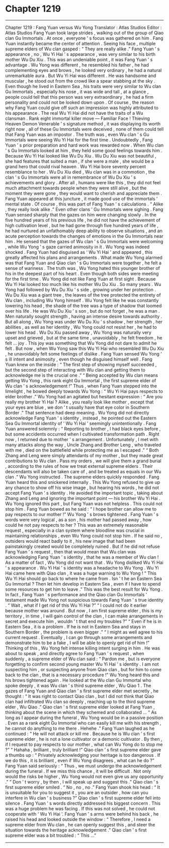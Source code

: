 
# Chapter 1219


---

Chapter 1219 : Fang Yuan versus Wu Yong
Translator :
Atlas Studios
Editor :
Atlas Studios
Fang Yuan took large strides , walking out of the group of Qiao clan Gu Immortals .
At once , everyone ’ s focus was gathered on him .
Fang Yuan instantly became the center of attention .
Seeing his face , multiple supreme elders of Wu clan gasped : “ They are really alike .”
Fang Yuan ’ s appearance , no , Wu Yi Hai ’ s appearance , was very similar to his birth mother Wu Du Xiu . This was an undeniable point , it was Fang Yuan ’ s advantage .
Wu Yong was different , he resembled his father , he had complementing eyes and brows , he looked very ordinary , he had a natural unremarkable aura .
But Wu Yi Hai was different .
He was handsome and muscular , he stood out from the crowd like a spear stabbing at the sky . Even though he lived in Eastern Sea , his traits were very similar to Wu clan Gu Immortals , especially his nose , it was wide and tall , at a glance , people could tell that this person was very extraordinary , he had a firm personality and could not be looked down upon .
Of course , the reason why Fang Yuan could give off such an impression was highly attributed to his appearance .
The real Wu Yi Hai did not have the traits of a Wu clansman .
Rank eight immortal killer move — Familiar Face !
Thieving Heaven Demon Venerable ’ s signature method , it was displaying its worth right now , all of these Gu Immortals were deceived , none of them could tell that Fang Yuan was an impostor .
The truth was , even Wu clan ’ s Gu Immortals were seeing Wu Yi Hai for the first time .
Undoubtedly , Fang Yuan ’ s prior preparation and hard work was rewarded now . When Wu clan ’ s Gu Immortals looked at him , they held some good feelings towards him .
Because Wu Yi Hai looked like Wu Du Xiu .
Wu Du Xiu was not beautiful , she had features that suited a man , if she were a male , she would be a grand hero that could rival heaven .
Wu Yi Hai bore seventy percent resemblance to her .
Wu Du Xiu died , Wu clan was in a commotion , the clan ’ s Gu Immortals were all in remembrance of Wu Du Xiu ’ s achievements and glory .
After all , humans were like this , they did not feel much attachment towards people when they were still alive , but the moment they were gone , they would want to cherish and appreciate them .
Fang Yuan appeared at this juncture , it made good use of the immortals ’ mental state .
Of course , this was part of Fang Yuan ’ s calculations .
“ Alike , they really look alike .” Even other clans ’ Gu Immortals were sighing .
Fang Yuan sensed sharply that the gazes on him were changing slowly .
In the five hundred years of his previous life , he did not have the achievement of high cultivation level , but he had gone through five hundred years of life , he had nurtured an unfathomably deep ability to observe situations , and an acute perception towards the changes of emotions in the Gu Immortals near him .
He sensed that the gazes of Wu clan ’ s Gu Immortals were welcoming , while Wu Yong ’ s gaze carried animosity in it .
Wu Yong was indeed shocked .
Fang Yuan had disguised as ‘ Wu Yi Hai ’ and appeared , this greatly affected his plans and arrangements .
What made Wu Yong alarmed was that Fang Yuan and Qiao clan ’ s Gu Immortals were together , he felt a sense of wariness .
The truth was , Wu Yong hated this younger brother of his in the deepest part of his heart .
Even though both sides were meeting for the first time .
Wu Yong did not like Fang Yuan at first sight .
Because Wu Yi Hai looked too much like his mother Wu Du Xiu .
So many years .
Wu Yong had followed by Wu Du Xiu ’ s side , growing under her protection .
Wu Du Xiu was a giant tree , the leaves of the tree protected the entirety of Wu clan , including Wu Yong himself .
Wu Yong felt like he was constantly lowering his head , the shade of the tree was a type of shadow that loomed over his life .
He was Wu Du Xiu ’ s son , but do not forget , he was a man .
Men naturally sought strength , having an intense desire towards authority .
But all along , Wu Yong was under Wu Du Xiu ’ s shadow , her strength , her abilities , as well as her identity , Wu Yong could not resist her , he had to lower his head .
Wu Du Xiu passed away , Wu Yong was naturally very upset and grieved , but at the same time , unavoidably , he felt freedom , he felt … joy .
This joy was something that Wu Yong did not dare to admit he felt .
But now , when Wu Yong saw this Wu Yi Hai who resembled Wu Du Xiu , he unavoidably felt some feelings of dislike .
Fang Yuan sensed Wu Yong ’ s ill intent and animosity , even though he disguised himself well .
Fang Yuan knew on the inside : “ The first step of showing myself succeeded , but the second step of interacting with Wu clan and getting them to acknowledge me is the crucial one .”
“ Being accepted by Wu clan means getting Wu Yong , this rank eight Gu Immortal , the first supreme elder of Wu clan ’ s acknowledgement !”
Thus , when Fang Yuan stepped into the limelight , he bowed deeply towards Wu Yong : “ Wu Yi Hai pays respects to elder brother .”
Wu Yong had an agitated but hesitant expression : “ Are you really my brother Yi Hai ? Alike , you really look like mother , except that your eyes are blue , we don ’ t usually have that eye color in Southern Border .”
That sentence had deep meaning .
Wu Yong did not directly acknowledge Fang Yuan ’ s identity , instead , he pointed out the Eastern Sea Gu Immortal identity of ‘ Wu Yi Hai ’ seemingly unintentionally .
Fang Yuan answered solemnly : “ Reporting to brother , I had black eyes before , but some accidents occurred when I cultivated transformation path . Right now , I returned due to mother ’ s arrangement . Unfortunately , I met with many attacks along the way , Uncle Zhang and Brother Leng , who traveled with me , died on the battlefield while protecting me as I escaped .”
“ Both Zhang and Leng were simply attendants of my mother , but they made great contributions to Wu clan . Pass my orders , we will give them a grand burial , according to the rules of how we treat external supreme elders . Their descendants will also be taken care of , and be treated as equals in our Wu clan .” Wu Yong instructed .
The supreme elders quickly responded .
Fang Yuan heard this and snickered internally .
This Wu Yong refused to give up any chance to show off his wise image , but hearing his words , he did not accept Fang Yuan ’ s identity . He avoided the important topic , taking about Zhang and Leng and ignoring the important point — his brother Wu Yi Hai .
Wu Yong ignored this part , but Fang Yuan was not helpless .
This could not stop him .
Fang Yuan bowed as he said : “ I hope brother can allow me to pay respects to our mother !”
Wu Yong ’ s brows tightened .
Fang Yuan ’ s words were very logical , as a son , his mother had passed away , how could he not pay respects to her ?
This was an extremely reasonable request , especially in a clan system where bloodline was crucial in maintaining relationships , even Wu Yong could not stop him .
If he said no , outsiders would react badly to it , his new image that had been painstakingly created would be completely ruined .
But if he did not refuse Fang Yuan ’ s request , then that would mean that Wu clan was acknowledging Fang Yuan ’ s identity , that he was a member of Wu clan !
As a matter of fact , Wu Yong did not want that .
Wu Yong disliked Wu Yi Hai ’ s appearance .
Wu Yi Hai ’ s identity was a headache to Wu Yong .
Wu Yi Hai came here with Qiao clan , it was a huge warning to Wu Yong !
“ This Wu Yi Hai should go back to where he came from . Isn ’ t he an Eastern Sea Gu Immortal ? Then let him develop in Eastern Sea , even if I have to spend some resources to get him to leave .”
This was the best result for Wu Yong .
In fact , Fang Yuan ’ s performance and the Qiao clan Gu Immortals ’ testament made Wu Yong not suspicious towards Fang Yuan ’ s true identity .
“ Wait , what if I get rid of this Wu Yi Hai ?”
“ I could not do it earlier because mother was around . But now , I am first supreme elder , this is my territory , in time , I will gain control of the clan , I can make arrangements in secret and execute him , wouldn ’ t that end my troubles ?”
“ Even if he is in Eastern Sea , it is a problem . If he is not in Eastern Sea and stays in Southern Border , the problem is even bigger .”
“ I might as well agree to his current request . Eventually , I can go through some arrangements and demonstrate him to be a fake , I will be able to openly get rid of him !”
Thinking of this , Wu Yong felt intense killing intent surging in him .
He was about to speak , and directly agree to Fang Yuan ’ s request , when suddenly , a supreme elder of Wu clan said : “ Pardon me , but is everyone forgetting to confirm second young master Wu Yi Hai ’ s identity . I am not suspecting him , or suspecting anyone from Qiao clan , but for him to come back to the clan , that is a necessary procedure !”
Wu Yong heard this and his brows tightened again .
He looked at the Wu clan Gu Immortal who spoke deeply , it was Wu clan ’ s third supreme elder , Wu Qiao
1
.
The gazes of Fang Yuan and Qiao clan ’ s first supreme elder met secretly , he thought : “ It was right to contact Qiao clan , but I did not think that Qiao clan had infiltrated Wu clan so deeply , reaching up to the third supreme elder , Wu Qiao .”
Qiao clan ’ s first supreme elder looked at Fang Yuan , thinking about the scene in which they schemed and collaborated …
“ As long as I appear during the funeral , Wu Yong would be in a passive position . Even as a rank eight Gu Immortal who can easily kill me with his strength , he cannot do anything to me there . Hehehe .”
Fang Yuan laughed as he continued : “ He will not attack or kill me . Because he is Wu clan ’ s first supreme elder , he is not a lone cultivator or a demonic cultivator . By then , if I request to pay respects to our mother , what can Wu Yong do to stop me ?”
“ Hahaha , brilliant , truly brilliant !” Qiao clan ’ s first supreme elder gave a thumbs up : “ Privately acknowledging your heritage is too dangerous . If we do this , it is brilliant , even if Wu Yong disagrees , what can he do ?”
Fang Yuan said seriously : “ Thus , we must undergo the acknowledgement during the funeral . If we miss this chance , it will be difficult . Not only would the risks be higher , Wu Yong would not even give us any opportunity .”
“ Don ’ t worry , by then , I will speak up and suggest this .” Qiao clan ’ s first supreme elder smiled .
“ No , no , no .” Fang Yuan shook his head : “ It is unsuitable for you to suggest it , you are an outsider , how can you interfere in Wu clan ’ s business ?”
Qiao clan ’ s first supreme elder fell into silence .
Fang Yuan ’ s words directly addressed his biggest concern . This was a huge problem he was facing . If this was not solved , he could not cooperate with ‘ Wu Yi Hai ’.
Fang Yuan ’ s arms were behind his back , he raised his head and looked outside the window : “ Therefore , I need a supreme elder from Wu clan , he can openly suggest this , and steer the situation towards the heritage acknowledgement .”
Qiao clan ’ s first supreme elder was a bit troubled : “ This …”

---


